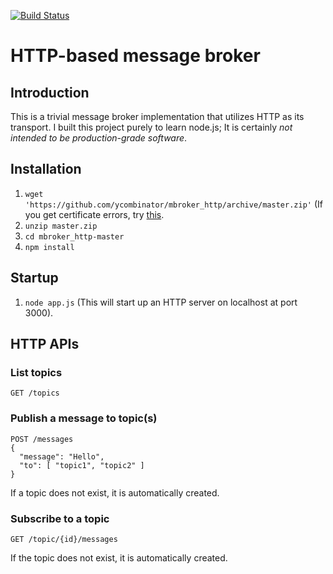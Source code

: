 [![Build Status](https://travis-ci.org/ycombinator/mbroker_http.png?branch=master)](https://travis-ci.org/ycombinator/mbroker_http)

# HTTP-based message broker

## Introduction
This is a trivial message broker implementation that utilizes HTTP as its transport. I built this project purely to learn node.js; It is certainly *not intended to be production-grade software*.

## Installation
1. `wget 'https://github.com/ycombinator/mbroker_http/archive/master.zip'` (If you get certificate errors, try [this](http://blog.55minutes.com/2012/01/fixing-https-certificate-errors-in-wget-and-ruby/).
1. `unzip master.zip`
1. `cd mbroker_http-master`
1. `npm install`

## Startup
1. `node app.js` (This will start up an HTTP server on localhost at port 3000).

## HTTP APIs
### List topics
    GET /topics

### Publish a message to topic(s)
    POST /messages
    {
      "message": "Hello",
      "to": [ "topic1", "topic2" ]
    }
If a topic does not exist, it is automatically created.

### Subscribe to a topic
    GET /topic/{id}/messages
If the topic does not exist, it is automatically created.
